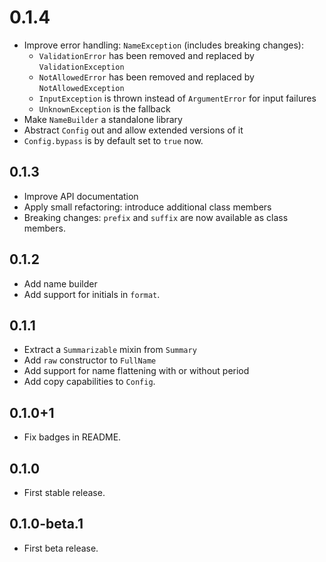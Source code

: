 # 0.1.4

* Improve error handling: `NameException` (includes breaking changes):
  * `ValidationError` has been removed and replaced by `ValidationException`
  * `NotAllowedError` has been removed and replaced by `NotAllowedException`
  * `InputException` is thrown instead of `ArgumentError` for input failures
  * `UnknownException` is the fallback
* Make `NameBuilder` a standalone library
* Abstract `Config` out and allow extended versions of it
* `Config.bypass` is by default set to `true` now.

## 0.1.3

* Improve API documentation
* Apply small refactoring: introduce additional class members
* Breaking changes: `prefix` and `suffix` are now available as class members.

## 0.1.2

* Add name builder
* Add support for initials in `format`.

## 0.1.1

* Extract a `Summarizable` mixin from `Summary`
* Add `raw` constructor to `FullName`
* Add support for name flattening with or without period
* Add copy capabilities to `Config`.

## 0.1.0+1

* Fix badges in README.

## 0.1.0

* First stable release.

## 0.1.0-beta.1

* First beta release.
